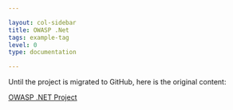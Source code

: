 ```yaml
---

layout: col-sidebar
title: OWASP .Net
tags: example-tag
level: 0
type: documentation

---
```


Until the project is migrated to GitHub, here is the original content: 

[OWASP .NET
    Project](https://wiki.owasp.org/index.php/Category:OWASP_.NET_Project)
